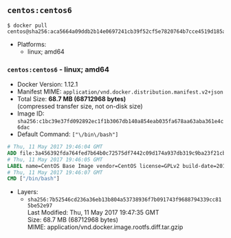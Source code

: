 ## `centos:centos6`

```console
$ docker pull centos@sha256:aca5664a09ddb2b14e0697241cb39f52cf5e7820764b7cce4519d185a40f0e29
```

-	Platforms:
	-	linux; amd64

### `centos:centos6` - linux; amd64

-	Docker Version: 1.12.1
-	Manifest MIME: `application/vnd.docker.distribution.manifest.v2+json`
-	Total Size: **68.7 MB (68712968 bytes)**  
	(compressed transfer size, not on-disk size)
-	Image ID: `sha256:c1bc39e37fd092892ec1f1b3067db140a854eab035fa678aa63aba361e4c6dac`
-	Default Command: `["\/bin\/bash"]`

```dockerfile
# Thu, 11 May 2017 19:46:04 GMT
ADD file:3a456392fda764fed7b64b0c72575df7442c09d174a937db319c9ba23f21cb02 in / 
# Thu, 11 May 2017 19:46:05 GMT
LABEL name=CentOS Base Image vendor=CentOS license=GPLv2 build-date=20170510
# Thu, 11 May 2017 19:46:07 GMT
CMD ["/bin/bash"]
```

-	Layers:
	-	`sha256:7b52546cd236a36eb13b804a53738936f7b091743f9688794339cc815be52e97`  
		Last Modified: Thu, 11 May 2017 19:47:35 GMT  
		Size: 68.7 MB (68712968 bytes)  
		MIME: application/vnd.docker.image.rootfs.diff.tar.gzip
